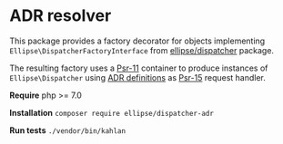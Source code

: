 # ADR resolver

This package provides a factory decorator for objects implementing `Ellipse\DispatcherFactoryInterface` from [ellipse/dispatcher](https://github.com/ellipsephp/dispatcher) package.

The resulting factory uses a [Psr-11](http://www.php-fig.org/psr/psr-11/) container to produce instances of `Ellipse\Dispatcher` using [ADR definitions](#adr-definition) as [Psr-15](https://www.php-fig.org/psr/psr-15/) request handler.

**Require** php >= 7.0

**Installation** `composer require ellipse/dispatcher-adr`

**Run tests** `./vendor/bin/kahlan`
